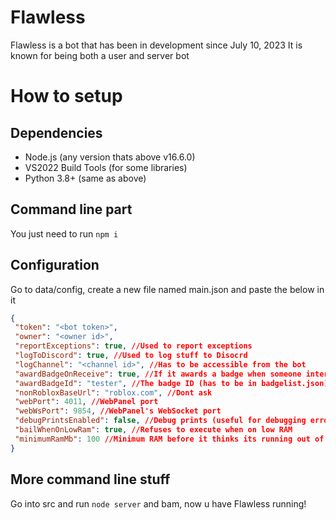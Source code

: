 # Flawless
Flawless is a bot that has been in development since July 10, 2023
It is known for being both a user and server bot

# How to setup

## Dependencies
  - Node.js (any version thats above v16.6.0)
  - VS2022 Build Tools (for some libraries)
  - Python 3.8+ (same as above)

## Command line part
   You just need to run ``npm i``

## Configuration
   Go to data/config, create a new file named main.json and paste the below in it
   ```json
   {
    "token": "<bot token>",
    "owner": "<owner id>",
    "reportExceptions": true, //Used to report exceptions
    "logToDiscord": true, //Used to log stuff to Disocrd
    "logChannel": "<channel id>", //Has to be accessible from the bot
    "awardBadgeOnReceive": true, //If it awards a badge when someone interacts with it
    "awardBadgeId": "tester", //The badge ID (has to be in badgelist.json)
    "nonRobloxBaseUrl": "roblox.com", //Dont ask
    "webPort": 4011, //WebPanel port
    "webWsPort": 9854, //WebPanel's WebSocket port
    "debugPrintsEnabled": false, //Debug prints (useful for debugging errors)
    "bailWhenOnLowRam": true, //Refuses to execute when on low RAM
    "minimumRamMb": 100 //Minimum RAM before it thinks its running out of memory
   }
   ```

## More command line stuff
   Go into src and run ``node server`` and bam, now u have Flawless running!
